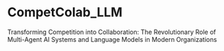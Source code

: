 # CompetColab_LLM
Transforming Competition into Collaboration: The Revolutionary Role of Multi-Agent AI Systems and Language Models in Modern Organizations
